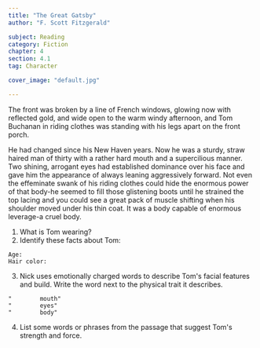 ```yaml
---
title: "The Great Gatsby"
author: "F. Scott Fitzgerald"

subject: Reading
category: Fiction
chapter: 4
section: 4.1
tag: Character

cover_image: "default.jpg"

---
```

The front was broken by a line of French windows, glowing now with reflected gold, and wide open to the warm windy afternoon, and Tom Buchanan in riding clothes was standing with his legs apart on the front porch.

He had changed since his New Haven years. Now he was a sturdy, straw haired man of thirty with a rather hard mouth and a supercilious manner. Two shining, arrogant eyes had established dominance over his face and gave him the appearance of always leaning aggressively forward. Not even the effeminate swank of his riding clothes could hide the enormous power of that body-he seemed to fill those glistening boots until he strained the top lacing and you could see a great pack of muscle shifting when his shoulder moved under his thin coat. It was a body capable of enormous leverage-a cruel body.

  1. What is Tom wearing?
  2. Identify these facts about Tom:

    Age:
    Hair color:

  3. Nick uses emotionally charged words to describe Tom's facial features and build. Write the word next to the physical trait it describes.

    "        mouth"
    "        eyes"
    "        body"

  4. List some words or phrases from the passage that suggest Tom's strength and force.
